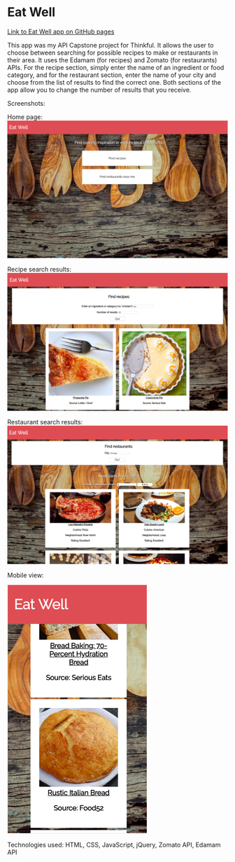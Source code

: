# Eat Well

<a href="https://rposner16.github.io/Eat-Well/" target="_blank">Link to Eat Well app on GitHub pages</a>

This app was my API Capstone project for Thinkful. It allows the user to choose between searching for possible recipes to make or restaurants in their area.  It uses the Edamam (for recipes) and Zomato (for restaurants) APIs.  For the recipe section, simply enter the name of an ingredient or food category, and for the restaurant section, enter the name of your city and choose from the list of results to find the correct one.  Both sections of the app allow you to change the number of results that you receive.

Screenshots:

Home page:
<img src="https://github.com/rposner16/Eat-Well/blob/master/Screen%20Shot%202018-11-18%20at%204.58.54%20PM.png?raw=true" alt="Home page of Eat Well">

Recipe search results:
<img src="https://github.com/rposner16/Eat-Well/blob/master/Screen%20Shot%202018-11-18%20at%204.59.42%20PM.png?raw=true" alt="Results of search for pie on Eat Well">

Restaurant search results: 
<img src="https://github.com/rposner16/Eat-Well/blob/master/Screen%20Shot%202018-11-18%20at%205.00.22%20PM.png?raw=true" alt="Results of search for restaurants in San Diego on Eat Well">

Mobile view:
<p>
    <img src="https://github.com/rposner16/Eat-Well/blob/master/Screen%20Shot%202018-11-18%20at%205.01.26%20PM.png?raw=true" alt="Mobile view of results of search for bread recipes">
</p>

Technologies used: HTML, CSS, JavaScript, jQuery, Zomato API, Edamam API